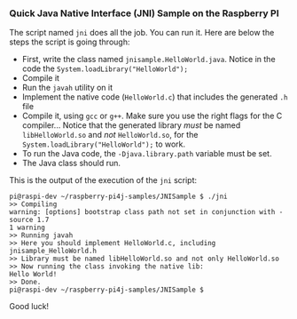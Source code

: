 ### Quick Java Native Interface (JNI) Sample on the Raspberry PI
The script named `jni` does all the job. You can run it. Here are below the steps the script is going through:

* First, write the class named `jnisample.HelloWorld.java`. Notice in the code the `System.loadLibrary("HelloWorld");`
* Compile it
* Run the `javah` utility on it
* Implement the native code (`HelloWorld.c`) that includes the generated `.h` file
* Compile it, using `gcc` or `g++`. Make sure you use the right flags for the C compiler... Notice that the generated
library _must_ be named `libHelloWorld.so` and _not_ `HelloWorld.so`, for the `System.loadLibrary("HelloWorld");` to
work.
* To run the Java code, the `-Djava.library.path`  variable must be set.
* The Java class should run.

This is the output of the execution of the `jni` script:
```
pi@raspi-dev ~/raspberry-pi4j-samples/JNISample $ ./jni
>> Compiling
warning: [options] bootstrap class path not set in conjunction with -source 1.7
1 warning
>> Running javah
>> Here you should implement HelloWorld.c, including jnisample_HelloWorld.h
>> Library must be named libHelloWorld.so and not only HelloWorld.so
>> Now running the class invoking the native lib:
Hello World!
>> Done.
pi@raspi-dev ~/raspberry-pi4j-samples/JNISample $
```

Good luck!
